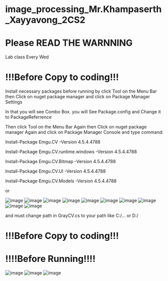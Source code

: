 # image_processing_Mr.Khampaserth_Xayyavong_2CS2
# Please READ THE WARNNING
Lab class Every Wed

# !!!Before Copy to coding!!!


Install necessary packages before running by click Tool on the Menu Bar then Click on nuget package manager and click on Package Manager Settings

In that you will see Combo Box. you will See Package.config and Change it to PackageReferrence 

Then click Tool on the Menu Bar Again then Click on nuget package manager Again and click on Package Manager Console and type command:

Install-Package Emgu.CV -Version 4.5.4.4788

Install-Package Emgu.CV.runtime.windows -Version 4.5.4.4788

Install-Package Emgu.CV.Bitmap -Version 4.5.4.4788

Install-Package Emgu.CV.UI -Version 4.5.4.4788

Install-Package Emgu.CV.Models -Version 4.5.4.4788

or

![image](https://user-images.githubusercontent.com/73352964/141685674-cc54cac8-963f-4815-9e65-c80640d66d96.png)
![image](https://user-images.githubusercontent.com/73352964/141685721-1c849f4d-3868-4f4a-a45f-bf5ee76b5497.png)
![image](https://user-images.githubusercontent.com/73352964/141685734-652e6130-c6ea-49ac-8d4b-2612e25c3c71.png)
![image](https://user-images.githubusercontent.com/73352964/141685674-cc54cac8-963f-4815-9e65-c80640d66d96.png)
![image](https://user-images.githubusercontent.com/73352964/141685764-c5ba1ed6-efdf-4231-896f-ad1aaac8d0af.png)
![image](https://user-images.githubusercontent.com/73352964/141685776-ab53f57d-973a-4cc0-a958-b92e552d2428.png)
![image](https://user-images.githubusercontent.com/73352964/141685832-2323aed6-15d5-4245-895f-2d923ed6cbed.png)
![image](https://user-images.githubusercontent.com/73352964/141685850-a462adc2-a627-4a11-83e7-624505a474f3.png)
![image](https://user-images.githubusercontent.com/73352964/141685900-7ad52e21-e05b-49c2-806e-77c42f46b82a.png)
![image](https://user-images.githubusercontent.com/73352964/141685873-7ca32733-528a-47ef-8dd0-a63503aed7ca.png)



and must change path in GrayCV.cs to your path like C:/... or D:/



# !!!Before Copy to coding!!!

# !!!!Before Running!!!!
![image](https://user-images.githubusercontent.com/73352964/141685552-1b534eb8-7003-437d-ac83-8cb767ec275f.png)
![image](https://user-images.githubusercontent.com/73352964/141685588-63fb71f2-771c-4960-82f4-adc6469f960b.png)
![image](https://user-images.githubusercontent.com/73352964/141685622-4575edf2-1ef9-44be-b52b-7e75ff90e058.png)
